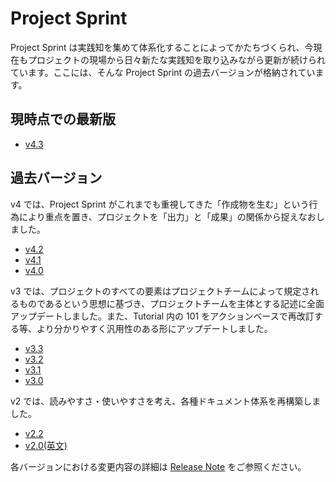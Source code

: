 # Project Sprint

Project Sprint は実践知を集めて体系化することによってかたちづくられ、今現在もプロジェクトの現場から日々新たな実践知を取り込みながら更新が続けられています。ここには、そんな Project Sprint の過去バージョンが格納されています。

## 現時点での最新版
* [v4.3](v4.3_ja/README.md)

## 過去バージョン
v4 では、Project Sprint がこれまでも重視してきた「作成物を生む」という行為により重点を置き、プロジェクトを「出力」と「成果」の関係から捉えなおしました。
* [v4.2](v4.2_ja/README.md)
* [v4.1](v4.1_ja/README.md)
* [v4.0](v4.0_ja/README.md)

v3 では、プロジェクトのすべての要素はプロジェクトチームによって規定されるものであるという思想に基づき、プロジェクトチームを主体とする記述に全面アップデートしました。また、Tutorial 内の 101 をアクションベースで再改訂する等、より分かりやすく汎用性のある形にアップデートしました。

* [v3.3](v3.3_ja/README.md)
* [v3.2](v3.2_ja/README.md)
* [v3.1](v3.1_ja/README.md)
* [v3.0](v3.0_ja/README.md)

v2 では、読みやすさ・使いやすさを考え、各種ドキュメント体系を再構築しました。

* [v2.2](v2.2_ja/README.md)
* [v2.0(英文)](v2.0_en/README.md)

各バージョンにおける変更内容の詳細は <a href="https://github.com/copilot-jp/project-sprint/releases">Release Note</a> をご参照ください。
